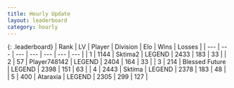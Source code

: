```yaml
---
title: Hourly Update
layout: leaderboard
category: hourly
---
```


{: .leaderboard}
| Rank | LV | Player | Division | Elo | Wins | Losses |
| --- | --- | --- | --- | --- | --- | --- |
| <span data-change="0">1</span> | 1144 | <span title="ID: 402846">Sktima2</span> | LEGEND | <span data-change="0">2433</span> | <span data-change="0">183</span> | <span data-change="0">33</span> |
| <span data-change="0">2</span> | 57 | <span title="ID: 748142">Player748142</span> | LEGEND | <span data-change="0">2404</span> | <span data-change="0">164</span> | <span data-change="0">33</span> |
| <span data-change="0">3</span> | 214 | <span title="ID: 725085">Blessed Future</span> | LEGEND | <span data-change="5">2398</span> | <span data-change="2">151</span> | <span data-change="0">63</span> |
| <span data-change="0">4</span> | 2443 | <span title="ID: 353063">Sktima</span> | LEGEND | <span data-change="0">2378</span> | <span data-change="0">183</span> | <span data-change="0">48</span> |
| <span data-change="0">5</span> | 400 | <span title="ID: 745153">Ataraxia</span> | LEGEND | <span data-change="0">2305</span> | <span data-change="0">299</span> | <span data-change="0">127</span> |